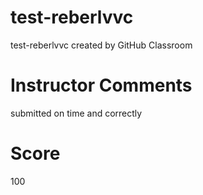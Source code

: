 # test-reberlvvc
test-reberlvvc created by GitHub Classroom
# Instructor Comments
submitted on time and correctly

# Score
100
